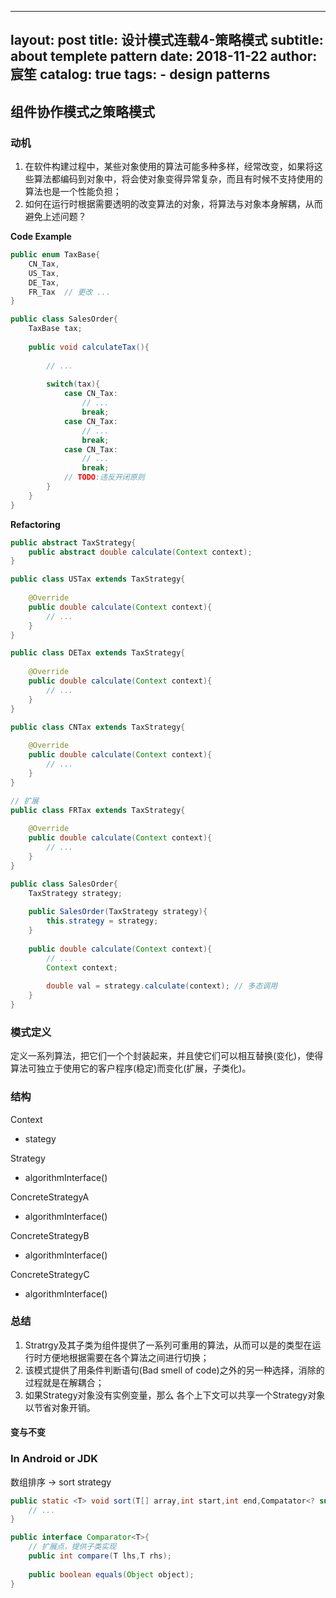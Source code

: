 
---
layout:     post
title:      设计模式连载4-策略模式
subtitle:   about templete pattern
date:       2018-11-22
author:     宸笙
catalog: true
tags:
    - design patterns
---




## 组件协作模式之策略模式

### 动机
1. 在软件构建过程中，某些对象使用的算法可能多种多样，经常改变，如果将这些算法都编码到对象中，将会使对象变得异常复杂，而且有时候不支持使用的算法也是一个性能负担；
2. 如何在运行时根据需要透明的改变算法的对象，将算法与对象本身解耦，从而避免上述问题？

**Code Example**
```java
public enum TaxBase{
    CN_Tax,
    US_Tax,
    DE_Tax,
    FR_Tax  // 更改 ...
}

public class SalesOrder{
    TaxBase tax;
    
    public void calculateTax(){
        
        // ...
        
        switch(tax){
            case CN_Tax:
                // ...
                break;
            case CN_Tax:
                // ...
                break;
            case CN_Tax:
                // ...
                break;
            // TODO:违反开闭原则
        }
    }
}


```

**Refactoring**
```java
public abstract TaxStrategy{
    public abstract double calculate(Context context);
}

public class USTax extends TaxStrategy{
    
    @Override 
    public double calculate(Context context){
        // ...
    }
}

public class DETax extends TaxStrategy{
    
    @Override 
    public double calculate(Context context){
        // ...
    }
}

public class CNTax extends TaxStrategy{
    
    @Override 
    public double calculate(Context context){
        // ...
    }
}

// 扩展
public class FRTax extends TaxStrategy{
    
    @Override 
    public double calculate(Context context){
        // ...
    }
}

public class SalesOrder{
    TaxStrategy strategy;
    
    public SalesOrder(TaxStrategy strategy){
        this.strategy = strategy;
    }
    
    public double calculate(Context context){
        // ...
        Context context;
        
        double val = strategy.calculate(context); // 多态调用
    }
}

```

### 模式定义
定义一系列算法，把它们一个个封装起来，并且使它们可以相互替换(变化)，使得算法可独立于使用它的客户程序(稳定)而变化(扩展，子类化)。

### 结构

Context
- stategy

Strategy
- algorithmInterface()

ConcreteStrategyA
- algorithmInterface()

ConcreteStrategyB
- algorithmInterface()

ConcreteStrategyC
- algorithmInterface()

### 总结

1. Stratrgy及其子类为组件提供了一系列可重用的算法，从而可以是的类型在运行时方便地根据需要在各个算法之间进行切换；
2. 该模式提供了用条件判断语句(Bad smell of code)之外的另一种选择，消除的过程就是在解耦合；
3. 如果Strategy对象没有实例变量，那么
各个上下文可以共享一个Strategy对象以节省对象开销。

#### 变与不变

### In Android or JDK

数组排序 -> sort strategy 

```java
public static <T> void sort(T[] array,int start,int end,Compatator<? super T> comparator ){
    // ...
}

public interface Comparator<T>{
    // 扩展点，提供子类实现
    public int compare(T lhs,T rhs);
    
    public boolean equals(Object object);
}

```
